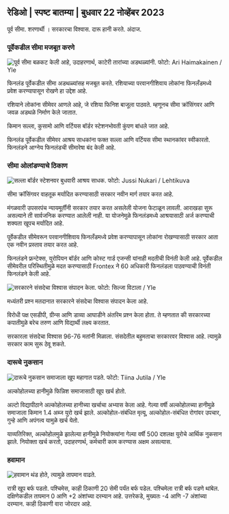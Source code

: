 ## रेडिओ \| स्पष्ट बातम्या \| बुधवार 22 नोव्हेंबर 2023

पूर्व सीमा. शरणार्थी । सरकारचा विश्वास. दारू हानी करते. अंदाज.

### पूर्वेकडील सीमा मजबूत करणे

![पूर्व सीमा बळकट केली आहे, उदाहरणार्थ, काटेरी तारांच्या अडथळ्यांनी. फोटो: Ari Haimakainen / Yle](https://images.cdn.yle.fi/image/upload/c_crop,h_3078,w_5472,x_0,y_157/ar_1.777777777777777,c_fill,g_faces,h_177777777777777777777777777777777777777777777777777777777777777777777777777777777777777777777,c_fill,g_faces,h_10/20p_01/q_auto:eco/f_auto/fl_lossy/v1700489748/39-1203622655b691ed016a)

फिनलंड पूर्वेकडील सीमा अडथळ्यांसह मजबूत करते. रशियाच्या परवानगीशिवाय लोकांना फिनलँडमध्ये प्रवेश करण्यापासून रोखणे हा उद्देश आहे.

रशियाने लोकांना सीमेवर आणले आहे, जे रशिया फिनिश बाजूला पाठवते. म्हणूनच सीमा क्रॉसिंगवर आणि जवळ अडथळे निर्माण केले जातात.

किमान सल्ला, कुसामो आणि वर्टियस बॉर्डर स्टेशनभोवती कुंपण बांधले जात आहे.

फिनलंड पूर्वेकडील सीमेवर आश्रय साधकांना फक्त सल्ला आणि वर्टियस सीमा स्थानकांवर स्वीकारतो. फिनलंडने आग्नेय फिनलंडची सीमारेषा बंद केली आहे.

### सीमा ओलांडण्याचे ठिकाण

![सल्ला बॉर्डर स्टेशनवर बुधवारी आश्रय साधक. फोटो: Jussi Nukari / Lehtikuva](https://images.cdn.yle.fi/image/upload/c_crop,h_2879,w_5119,x_0,y_429/ar_1.777777777777777,c_fill,g_faces,/6_10/20p_01/00p_0,h.q_auto:eco/f_auto/fl_lossy/v1700655653/39-1204918655df1f3cef50)

सीमा क्रॉसिंगवर वाहतूक मर्यादित करण्यासाठी सरकार नवीन मार्ग तयार करत आहे.

मंगळवारी उपसरपंच न्यायमूर्तींनी सरकार तयार करत असलेली योजना फेटाळून लावली. आराखडा सुरू असल्याने ती सार्वजनिक करण्यात आलेली नाही. या योजनेमुळे फिनलंडमध्ये आश्रयासाठी अर्ज करण्याची शक्यता खूपच मर्यादित आहे.

पूर्वेकडील सीमेवरून परवानगीशिवाय फिनलँडमध्ये प्रवेश करण्यापासून लोकांना रोखण्यासाठी सरकार आता एक नवीन प्रस्ताव तयार करत आहे.

फिनलंडने फ्रन्टेक्स, युरोपियन बॉर्डर आणि कोस्ट गार्ड एजन्सी यांनाही मदतीची विनंती केली आहे. पूर्वेकडील सीमेवरील परिस्थितीमुळे मदत करण्यासाठी Frontex ने 60 अधिकारी फिनलंडला पाठवण्याची विनंती फिनलंडने केली आहे.

![सरकारने संसदेचा विश्वास संपादन केला. फोटो: सिल्जा विटाला / Yle](https://images.cdn.yle.fi/image/upload/c_crop,h_2241,w_3983,x_0,y_325/ar_1.777777777777777,c_fill,g_faces,h/675,h/1755q_auto:eco/f_auto/fl_lossy/v1696934704/39-118409465252a7d6dc9d)

मध्यंतरी प्रश्न मतदानात सरकारने संसदेचा विश्वास संपादन केला आहे.

विरोधी पक्ष एसडीपी, ग्रीन्स आणि डाव्या आघाडीने अंतरिम प्रश्न केला होता. ते म्हणतात की सरकारच्या कपातीमुळे बरेच तरुण आणि विद्यार्थी लक्ष्य करतात.

सरकारला संसदेचा विश्वास 96-76 मतांनी मिळाला. संसदेतील बहुमताचा सरकारवर विश्वास आहे. त्यामुळे सरकार काम सुरू ठेवू शकते.

### दारूचे नुकसान

![दारूचे नुकसान समाजाला खूप महागात पडते. फोटो: Tiina Jutila / Yle](https://images.cdn.yle.fi/image/upload/c_crop,h_2944,w_5235,x_0,y_312/ar_1.777777777777777,c_fill,g_faces,h/175,h/1755q_auto:eco/f_auto/fl_lossy/v1700406169/39-1203003655a1febe291f)

अल्कोहोलच्या हानीमुळे फिन्निश समाजासाठी खूप खर्च होतो.

अल्टो विद्यापीठाने अल्कोहोलच्या हानीच्या खर्चाचा अभ्यास केला आहे. गेल्या वर्षी अल्कोहोलच्या हानीमुळे समाजाला किमान 1.4 अब्ज युरो खर्च झाले. अल्कोहोल-संबंधित मृत्यू, अल्कोहोल-संबंधित रोगांवर उपचार, गुन्हे आणि अपंगत्व यामुळे खर्च येतो.

याव्यतिरिक्त, अल्कोहोलमुळे झालेल्या हानीमुळे नियोक्त्यांना गेल्या वर्षी 500 दशलक्ष युरोचे आर्थिक नुकसान झाले. नियोक्ता खर्च करतो, उदाहरणार्थ, कर्मचारी काम करण्यास अक्षम असल्यास.

### हवामान

![हवामान थंड होते, त्यामुळे तापमान वाढते.](https://images.cdn.yle.fi/image/upload/c_crop,h_1080,w_1919,x_0,y_0/ar_1.777777777777777,c_fill,g_faces,h_62750/dpr_1.0/q_auto:eco/f_auto/fl_lossy/v1700671048/39-1205140655e2e229bced)

रात्री खूप बर्फ पडतो. पश्चिमेस, काही ठिकाणी 20 सेमी पर्यंत बर्फ पडेल. पश्चिमेला रात्री बर्फ पडणे थांबेल. दक्षिणेकडील तापमान 0 आणि +2 अंशांच्या दरम्यान आहे. उत्तरेकडे, मुख्यतः -4 आणि -7 अंशांच्या दरम्यान. काही ठिकाणी वारा जोरदार आहे.